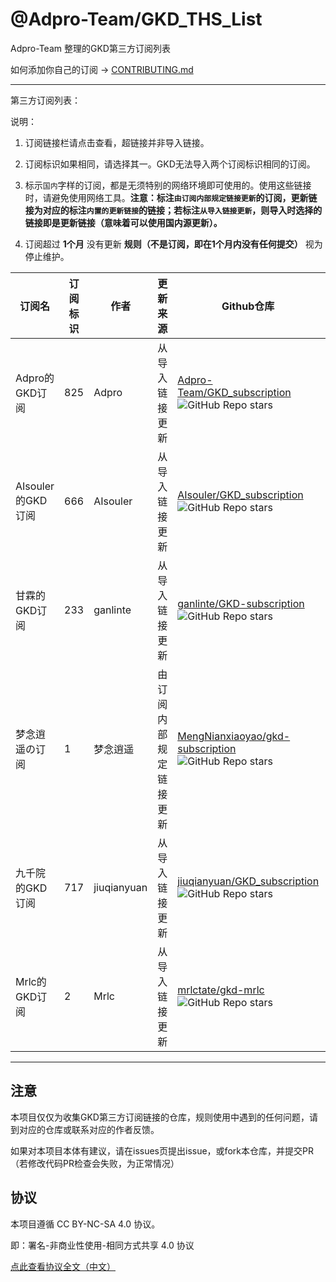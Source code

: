 # @Adpro-Team/GKD_THS_List

Adpro-Team 整理的GKD第三方订阅列表

如何添加你自己的订阅 -> [CONTRIBUTING.md](./CONTRIBUTING.md)

---

第三方订阅列表：

说明：

1. 订阅链接栏请点击查看，超链接并非导入链接。

2. 订阅标识如果相同，请选择其一。GKD无法导入两个订阅标识相同的订阅。

3. 标示`国内`字样的订阅，都是无须特别的网络环境即可使用的。使用这些链接时，请避免使用网络工具。**注意：标注`由订阅内部规定链接更新`的订阅，更新链接为对应的标注`内置的更新链接`的链接；若标注`从导入链接更新`，则导入时选择的链接即是更新链接（意味着可以使用国内源更新）。**

4. 订阅超过 **1个月** 没有更新 **规则（不是订阅，即在1个月内没有任何提交）** 视为停止维护。

|订阅名|订阅标识|作者|更新来源|Github仓库|订阅链接|维护状态|
|-----|------|----|------|---------|-------|-------|
|Adpro的GKD订阅|825|Adpro|从导入链接更新|[Adpro-Team/GKD_subscription](https://github.com/Adpro-Team/GKD_subscription/tree/main) ![GitHub Repo stars](https://img.shields.io/github/stars/Adpro-Team/GKD_subscription)|<ul><li>[gitmirror源（国内）](https://github.com/Adpro-Team/GKD_THS_List/blob/main/importUrlsList.md#Adpro的GKD订阅-gitmirror源国内)</li><br><li>[npmmirror源（国内）](https://github.com/Adpro-Team/GKD_THS_List/blob/main/importUrlsList.md#Adpro的GKD订阅-npmmirror源国内)</li><br></ul>|仍在维护||AIsouler的GKD订阅|666|AIsouler|从导入链接更新|[AIsouler/GKD_subscription](https://github.com/AIsouler/GKD_subscription/tree/main) ![GitHub Repo stars](https://img.shields.io/github/stars/AIsouler/GKD_subscription)|<ul><li>[npmmirror源（国内）](https://github.com/Adpro-Team/GKD_THS_List/blob/main/importUrlsList.md#AIsouler的GKD订阅-npmmirror源国内)</li><br><li>[GitHub源](https://github.com/Adpro-Team/GKD_THS_List/blob/main/importUrlsList.md#AIsouler的GKD订阅-GitHub源)</li><br></ul>|仍在维护||甘霖的GKD订阅|233|ganlinte|从导入链接更新|[ganlinte/GKD-subscription](https://github.com/ganlinte/GKD-subscription/tree/main) ![GitHub Repo stars](https://img.shields.io/github/stars/ganlinte/GKD-subscription)|<ul><li>[Github源](https://github.com/Adpro-Team/GKD_THS_List/blob/main/importUrlsList.md#甘霖的GKD订阅-Github源)</li><br><li>[npmmirror源（国内）](https://github.com/Adpro-Team/GKD_THS_List/blob/main/importUrlsList.md#甘霖的GKD订阅-npmmirror源国内)</li><br></ul>|仍在维护||梦念逍遥の订阅|1|梦念逍遥|由订阅内部规定链接更新|[MengNianxiaoyao/gkd-subscription](https://github.com/MengNianxiaoyao/gkd-subscription/tree/main) ![GitHub Repo stars](https://img.shields.io/github/stars/MengNianxiaoyao/gkd-subscription)|<ul><li>[npmmirror源（国内）（内置的更新链接）](https://github.com/Adpro-Team/GKD_THS_List/blob/main/importUrlsList.md#梦念逍遥の订阅-npmmirror源国内内置的更新链接)</li><br></ul>|停止维护||九千院的GKD订阅|717|jiuqianyuan|从导入链接更新|[jiuqianyuan/GKD_subscription](https://github.com/jiuqianyuan/GKD_subscription/tree/main) ![GitHub Repo stars](https://img.shields.io/github/stars/jiuqianyuan/GKD_subscription)|<ul><li>[gitmirror源（国内）](https://github.com/Adpro-Team/GKD_THS_List/blob/main/importUrlsList.md#九千院的GKD订阅-gitmirror源国内)</li><br></ul>|仍在维护||Mrlc的GKD订阅|2|Mrlc|从导入链接更新|[mrlctate/gkd-mrlc](https://github.com/mrlctate/gkd-mrlc/tree/main) ![GitHub Repo stars](https://img.shields.io/github/stars/mrlctate/gkd-mrlc)|<ul><li>[npmmirror源（国内）](https://github.com/Adpro-Team/GKD_THS_List/blob/main/importUrlsList.md#Mrlc的GKD订阅-npmmirror源国内)</li><br></ul>|仍在维护|

---

## 注意

本项目仅仅为收集GKD第三方订阅链接的仓库，规则使用中遇到的任何问题，请到对应的仓库或联系对应的作者反馈。

如果对本项目本体有建议，请在issues页提出issue，或fork本仓库，并提交PR（若修改代码PR检查会失败，为正常情况）

## 协议

本项目遵循 CC BY-NC-SA 4.0 协议。

即：署名-非商业性使用-相同方式共享 4.0 协议

[点此查看协议全文（中文）](https://creativecommons.org/licenses/by-nc-sa/4.0/legalcode.zh-hans)

